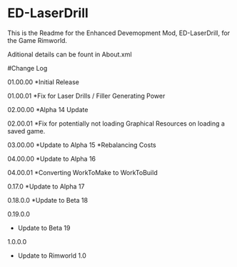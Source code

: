 # ED-LaserDrill
This is the Readme for the Enhanced Devemopment Mod, ED-LaserDrill, for the Game Rimworld.

Aditional details can be fount in About.xml

#Change Log

01.00.00
*Initial Release

01.00.01
*Fix for Laser Drills / Filler Generating Power

02.00.00
*Alpha 14 Update

02.00.01
*Fix for potentially not loading Graphical Resources on loading a saved game.

03.00.00
*Update to Alpha 15
*Rebalancing Costs

04.00.00
*Update to Alpha 16

04.00.01
*Converting WorkToMake to WorkToBuild

0.17.0
*Update to Alpha 17

0.18.0.0
*Update to Beta 18

0.19.0.0
 * Update to Beta 19
 
1.0.0.0
 * Update to Rimworld 1.0